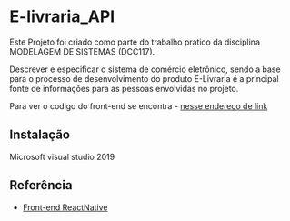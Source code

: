 # E-livraria_API

Este Projeto foi criado como parte do trabalho pratico da disciplina MODELAGEM DE SISTEMAS (DCC117).

Descrever e especificar o sistema de comércio eletrônico, sendo a base para o processo de desenvolvimento do produto E-Livraria é a principal fonte de informações para as pessoas envolvidas no projeto.

Para ver o codigo do front-end se encontra - [nesse endereço de link](https://github.com/xamatR/-E_LIVRARIA_FrontEnd)


## Instalação

Microsoft visual studio 2019
    
## Referência

 - [Front-end ReactNative](https://github.com/xamatR/-E_LIVRARIA_FrontEnd)
